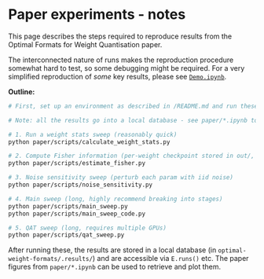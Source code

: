 # Paper experiments - notes

This page describes the steps required to reproduce results from the Optimal Formats for Weight Quantisation paper.

The interconnected nature of runs makes the reproduction procedure somewhat hard to test, so some debugging might be required. For a very simplified reproduction of _some_ key results, please see [`Demo.ipynb`](../Demo.ipynb).

**Outline:**

```sh
# First, set up an environment as described in /README.md and run these commands from the repository root

# Note: all the results go into a local database - see paper/*.ipynb to access them

# 1. Run a weight stats sweep (reasonably quick)
python paper/scripts/calculate_weight_stats.py

# 2. Compute Fisher information (per-weight checkpoint stored in out/, summary stats in database)
python paper/scripts/estimate_fisher.py

# 3. Noise sensitivity sweep (perturb each param with iid noise)
python paper/scripts/noise_sensitivity.py

# 4. Main sweep (long, highly recommend breaking into stages)
python paper/scripts/main_sweep.py
python paper/scripts/main_sweep_code.py

# 5. QAT sweep (long, requires multiple GPUs)
python paper/scripts/qat_sweep.py
```

After running these, the results are stored in a local database (in `optimal-weight-formats/.results/`) and are accessible via `E.runs()` etc. The paper figures from `paper/*.ipynb` can be used to retrieve and plot them.
